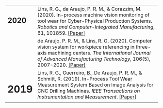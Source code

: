 <div class="profile-table">
  <table class="center">
    <!-- Início de ano -->
    <tr valign=TOP>
      <td>
        <h2>2020</h2>
      </td>
      <td>
        Lins, R. G., de Araujo, P. R. M., & Corazzim, M. (2020). In-process machine vision monitoring of tool wear for Cyber-Physical Production Systems. 
        <em>Robotics and Computer-Integrated Manufacturing</em>, 61, 101859. <a href="https://doi.org/10.1016/j.rcim.2019.101859" target="_blank">[Paper]</a>
      </td>
    </tr>
    <tr valign=TOP>
      <td>
      </td>
      <td>
        de Araujo, P. R. M., & Lins, R. G. (2020). Computer vision system for workpiece referencing in three-axis machining centers. <em>The International Journal of Advanced Manufacturing Technology</em>, 106(5), 2007-2020. <a href="https://doi.org/10.1007/s00170-019-04626-w" target="_blank">[Paper]</a>
      </td>
    </tr>
    <!-- Fim de ano -->
    <!-- Papers no mesmo ano -->
    <tr valign=TOP>
      <td>
        <h1>2019</h1>
      </td>
      <td>
        Lins, R. G., Guerreiro, B., De Araujo, P. R. M., & Schmitt, R. (2019). In-Process Tool Wear Measurement System Based on Image Analysis for CNC Drilling Machines. <em>IEEE Transactions on Instrumentation and Measurement</em>. <a href="https://doi.org/10.1109/TIM.2019.2961572" target="_blank">[Paper]</a>
      </td>
    </tr>
  </table>
</div>
